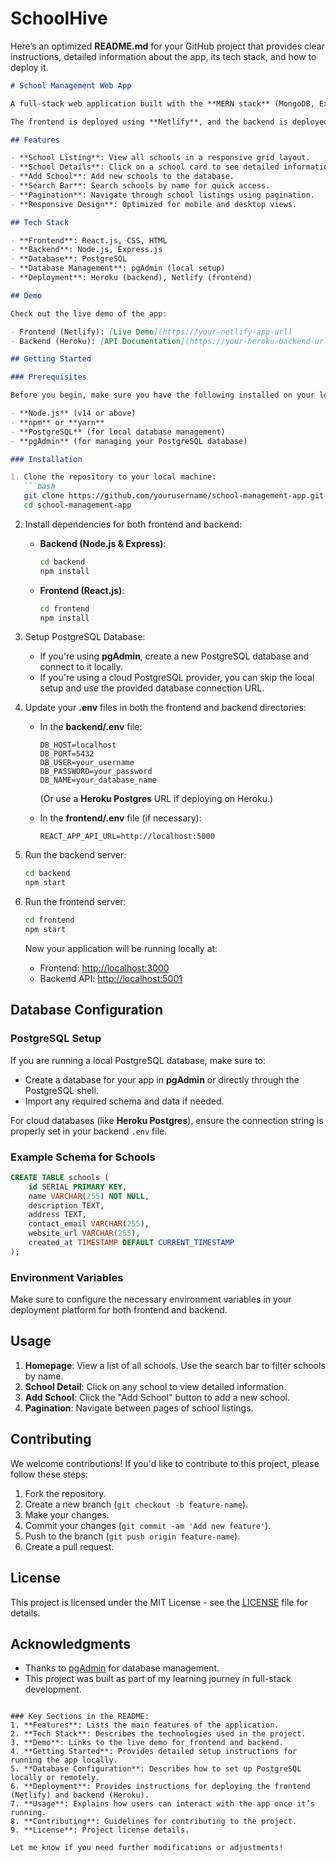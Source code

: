 # SchoolHive
Here’s an optimized **README.md** for your GitHub project that provides clear instructions, detailed information about the app, its tech stack, and how to deploy it.

```markdown
# School Management Web App

A full-stack web application built with the **MERN stack** (MongoDB, Express, React, Node.js) and **PostgreSQL** for managing school data. This app allows users to search, view details, and add schools. It also uses **pgAdmin** for local database management.

The frontend is deployed using **Netlify**, and the backend is deployed on **Heroku**.

## Features

- **School Listing**: View all schools in a responsive grid layout.
- **School Details**: Click on a school card to see detailed information.
- **Add School**: Add new schools to the database.
- **Search Bar**: Search schools by name for quick access.
- **Pagination**: Navigate through school listings using pagination.
- **Responsive Design**: Optimized for mobile and desktop views.

## Tech Stack

- **Frontend**: React.js, CSS, HTML
- **Backend**: Node.js, Express.js
- **Database**: PostgreSQL
- **Database Management**: pgAdmin (local setup)
- **Deployment**: Heroku (backend), Netlify (frontend)

## Demo

Check out the live demo of the app:

- Frontend (Netlify): [Live Demo](https://your-netlify-app-url)
- Backend (Heroku): [API Documentation](https://your-heroku-backend-url)

## Getting Started

### Prerequisites

Before you begin, make sure you have the following installed on your local machine:

- **Node.js** (v14 or above)
- **npm** or **yarn**
- **PostgreSQL** (for local database management)
- **pgAdmin** (for managing your PostgreSQL database)

### Installation

1. Clone the repository to your local machine:
   ```bash
   git clone https://github.com/yourusername/school-management-app.git
   cd school-management-app
   ```

2. Install dependencies for both frontend and backend:
   
   - **Backend (Node.js & Express)**:
     ```bash
     cd backend
     npm install
     ```

   - **Frontend (React.js)**:
     ```bash
     cd frontend
     npm install
     ```

3. Setup PostgreSQL Database:

   - If you're using **pgAdmin**, create a new PostgreSQL database and connect to it locally.
   - If you're using a cloud PostgreSQL provider, you can skip the local setup and use the provided database connection URL.

4. Update your **.env** files in both the frontend and backend directories:

   - In the **backend/.env** file:
     ```env
     DB_HOST=localhost
     DB_PORT=5432
     DB_USER=your_username
     DB_PASSWORD=your_password
     DB_NAME=your_database_name
     ```
     (Or use a **Heroku Postgres** URL if deploying on Heroku.)

   - In the **frontend/.env** file (if necessary):
     ```env
     REACT_APP_API_URL=http://localhost:5000
     ```

5. Run the backend server:

   ```bash
   cd backend
   npm start
   ```

6. Run the frontend server:

   ```bash
   cd frontend
   npm start
   ```

   Now your application will be running locally at:
   - Frontend: [http://localhost:3000](http://localhost:3000)
   - Backend API: [http://localhost:5001](http://localhost:5001)

## Database Configuration

### PostgreSQL Setup

If you are running a local PostgreSQL database, make sure to:

- Create a database for your app in **pgAdmin** or directly through the PostgreSQL shell.
- Import any required schema and data if needed.

For cloud databases (like **Heroku Postgres**), ensure the connection string is properly set in your backend `.env` file.

### Example Schema for Schools

```sql
CREATE TABLE schools (
    id SERIAL PRIMARY KEY,
    name VARCHAR(255) NOT NULL,
    description TEXT,
    address TEXT,
    contact_email VARCHAR(255),
    website_url VARCHAR(255),
    created_at TIMESTAMP DEFAULT CURRENT_TIMESTAMP
);
```


### Environment Variables

Make sure to configure the necessary environment variables in your deployment platform for both frontend and backend.

## Usage

1. **Homepage**: View a list of all schools. Use the search bar to filter schools by name.
2. **School Detail**: Click on any school to view detailed information.
3. **Add School**: Click the "Add School" button to add a new school.
4. **Pagination**: Navigate between pages of school listings.

## Contributing

We welcome contributions! If you'd like to contribute to this project, please follow these steps:

1. Fork the repository.
2. Create a new branch (`git checkout -b feature-name`).
3. Make your changes.
4. Commit your changes (`git commit -am 'Add new feature'`).
5. Push to the branch (`git push origin feature-name`).
6. Create a pull request.

## License

This project is licensed under the MIT License - see the [LICENSE](LICENSE) file for details.

## Acknowledgments

- Thanks to [pgAdmin](https://www.pgadmin.org/) for database management.
- This project was built as part of my learning journey in full-stack development.

```

### Key Sections in the README:
1. **Features**: Lists the main features of the application.
2. **Tech Stack**: Describes the technologies used in the project.
3. **Demo**: Links to the live demo for frontend and backend.
4. **Getting Started**: Provides detailed setup instructions for running the app locally.
5. **Database Configuration**: Describes how to set up PostgreSQL locally or remotely.
6. **Deployment**: Provides instructions for deploying the frontend (Netlify) and backend (Heroku).
7. **Usage**: Explains how users can interact with the app once it’s running.
8. **Contributing**: Guidelines for contributing to the project.
9. **License**: Project license details.

Let me know if you need further modifications or adjustments!
